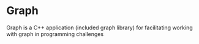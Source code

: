 # Graph
Graph is a C++ application (included graph library) for facilitating working with graph in programming challenges

